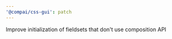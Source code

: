 ```yaml
---
'@compai/css-gui': patch
---
```


Improve initialization of fieldsets that don't use composition API
